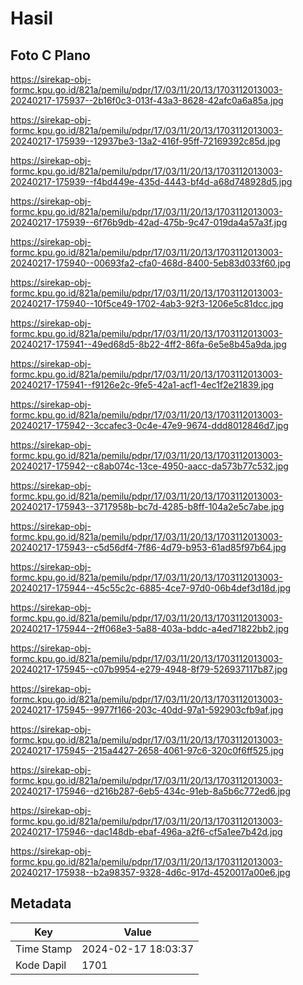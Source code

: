 # Hasil

## Foto C Plano

https://sirekap-obj-formc.kpu.go.id/821a/pemilu/pdpr/17/03/11/20/13/1703112013003-20240217-175937--2b16f0c3-013f-43a3-8628-42afc0a6a85a.jpg

https://sirekap-obj-formc.kpu.go.id/821a/pemilu/pdpr/17/03/11/20/13/1703112013003-20240217-175939--12937be3-13a2-416f-95ff-72169392c85d.jpg

https://sirekap-obj-formc.kpu.go.id/821a/pemilu/pdpr/17/03/11/20/13/1703112013003-20240217-175939--f4bd449e-435d-4443-bf4d-a68d748928d5.jpg

https://sirekap-obj-formc.kpu.go.id/821a/pemilu/pdpr/17/03/11/20/13/1703112013003-20240217-175939--6f76b9db-42ad-475b-9c47-019da4a57a3f.jpg

https://sirekap-obj-formc.kpu.go.id/821a/pemilu/pdpr/17/03/11/20/13/1703112013003-20240217-175940--00693fa2-cfa0-468d-8400-5eb83d033f60.jpg

https://sirekap-obj-formc.kpu.go.id/821a/pemilu/pdpr/17/03/11/20/13/1703112013003-20240217-175940--10f5ce49-1702-4ab3-92f3-1206e5c81dcc.jpg

https://sirekap-obj-formc.kpu.go.id/821a/pemilu/pdpr/17/03/11/20/13/1703112013003-20240217-175941--49ed68d5-8b22-4ff2-86fa-6e5e8b45a9da.jpg

https://sirekap-obj-formc.kpu.go.id/821a/pemilu/pdpr/17/03/11/20/13/1703112013003-20240217-175941--f9126e2c-9fe5-42a1-acf1-4ec1f2e21839.jpg

https://sirekap-obj-formc.kpu.go.id/821a/pemilu/pdpr/17/03/11/20/13/1703112013003-20240217-175942--3ccafec3-0c4e-47e9-9674-ddd8012846d7.jpg

https://sirekap-obj-formc.kpu.go.id/821a/pemilu/pdpr/17/03/11/20/13/1703112013003-20240217-175942--c8ab074c-13ce-4950-aacc-da573b77c532.jpg

https://sirekap-obj-formc.kpu.go.id/821a/pemilu/pdpr/17/03/11/20/13/1703112013003-20240217-175943--3717958b-bc7d-4285-b8ff-104a2e5c7abe.jpg

https://sirekap-obj-formc.kpu.go.id/821a/pemilu/pdpr/17/03/11/20/13/1703112013003-20240217-175943--c5d56df4-7f86-4d79-b953-61ad85f97b64.jpg

https://sirekap-obj-formc.kpu.go.id/821a/pemilu/pdpr/17/03/11/20/13/1703112013003-20240217-175944--45c55c2c-6885-4ce7-97d0-06b4def3d18d.jpg

https://sirekap-obj-formc.kpu.go.id/821a/pemilu/pdpr/17/03/11/20/13/1703112013003-20240217-175944--2ff068e3-5a88-403a-bddc-a4ed71822bb2.jpg

https://sirekap-obj-formc.kpu.go.id/821a/pemilu/pdpr/17/03/11/20/13/1703112013003-20240217-175945--c07b9954-e279-4948-8f79-526937117b87.jpg

https://sirekap-obj-formc.kpu.go.id/821a/pemilu/pdpr/17/03/11/20/13/1703112013003-20240217-175945--9977f166-203c-40dd-97a1-592903cfb9af.jpg

https://sirekap-obj-formc.kpu.go.id/821a/pemilu/pdpr/17/03/11/20/13/1703112013003-20240217-175945--215a4427-2658-4061-97c6-320c0f6ff525.jpg

https://sirekap-obj-formc.kpu.go.id/821a/pemilu/pdpr/17/03/11/20/13/1703112013003-20240217-175946--d216b287-6eb5-434c-91eb-8a5b6c772ed6.jpg

https://sirekap-obj-formc.kpu.go.id/821a/pemilu/pdpr/17/03/11/20/13/1703112013003-20240217-175946--dac148db-ebaf-496a-a2f6-cf5a1ee7b42d.jpg

https://sirekap-obj-formc.kpu.go.id/821a/pemilu/pdpr/17/03/11/20/13/1703112013003-20240217-175938--b2a98357-9328-4d6c-917d-4520017a00e6.jpg


## Metadata

| Key        | Value               |
| ---------- | ------------------- |
| Time Stamp | 2024-02-17 18:03:37 |
| Kode Dapil | 1701                |




